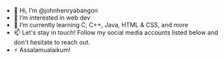 - 👋 Hi, I’m @johnhenryabangon
- 👀 I’m interested in web dev
- 🌱 I’m currently learning C, C++, Java, HTML & CSS, and more
- 📫 Let's stay in touch! Follow my social media accounts listed below and don't hesitate to reach out.
- ⚡ Assalamualaikum!

<!---
johnhenryabangon/johnhenryabangon is a ✨ special ✨ repository because its `README.md` (this file) appears on your GitHub profile.
You can click the Preview link to take a look at your changes.
--->
